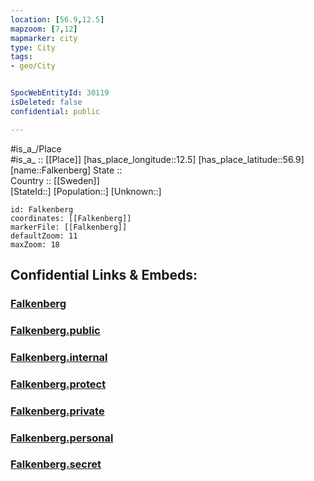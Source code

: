 ```yaml
---
location: [56.9,12.5] 
mapzoom: [7,12] 
mapmarker: city 
type: City
tags:
- geo/City


SpocWebEntityId: 30119
isDeleted: false
confidential: public

---
```

#is_a_/Place  
#is_a_ :: [[Place]] 
[has_place_longitude::12.5] 
[has_place_latitude::56.9] 
[name::Falkenberg] 
State ::  
Country :: [[Sweden]]  
[StateId::] 
[Population::] 
[Unknown::] 


```leaflet
id: Falkenberg
coordinates: [[Falkenberg]] 
markerFile: [[Falkenberg]] 
defaultZoom: 11 
maxZoom: 18
```


## Confidential Links & Embeds: 

### [Falkenberg](/_Standards/Earth/Continent/Europe/Europe~North/Sweden/Provinces~Sweden/Halland/City/Falkenberg.md) 

### [Falkenberg.public](/_public/Earth/Continent/Europe/Europe~North/Sweden/Provinces~Sweden/Halland/City/Falkenberg.public.md) 

### [Falkenberg.internal](/_internal/Earth/Continent/Europe/Europe~North/Sweden/Provinces~Sweden/Halland/City/Falkenberg.internal.md) 

### [Falkenberg.protect](/_protect/Earth/Continent/Europe/Europe~North/Sweden/Provinces~Sweden/Halland/City/Falkenberg.protect.md) 

### [Falkenberg.private](/_private/Earth/Continent/Europe/Europe~North/Sweden/Provinces~Sweden/Halland/City/Falkenberg.private.md) 

### [Falkenberg.personal](/_personal/Earth/Continent/Europe/Europe~North/Sweden/Provinces~Sweden/Halland/City/Falkenberg.personal.md) 

### [Falkenberg.secret](/_secret/Earth/Continent/Europe/Europe~North/Sweden/Provinces~Sweden/Halland/City/Falkenberg.secret.md)

